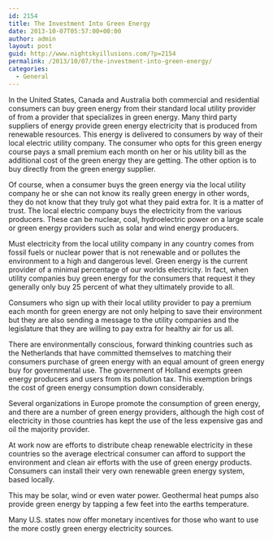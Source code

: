 ```yaml
---
id: 2154
title: The Investment Into Green Energy
date: 2013-10-07T05:57:00+00:00
author: admin
layout: post
guid: http://www.nightskyillusions.com/?p=2154
permalink: /2013/10/07/the-investment-into-green-energy/
categories:
  - General
---
```

In the United States, Canada and Australia both commercial and residential consumers can buy green energy from their standard local utility provider of from a provider that specializes in green energy. Many third party suppliers of energy provide green energy electricity that is produced from renewable resources. This energy is delivered to consumers by way of their local electric utility company. The consumer who opts for this green energy course pays a small premium each month on her or his utility bill as the additional cost of the green energy they are getting. The other option is to buy directly from the green energy supplier.

Of course, when a consumer buys the green energy via the local utility company he or she can not know its really green energy in other words, they do not know that they truly got what they paid extra for. It is a matter of trust. The local electric company buys the electricity from the various producers. These can be nuclear, coal, hydroelectric power on a large scale or green energy providers such as solar and wind energy producers.

Must electricity from the local utility company in any country comes from fossil fuels or nuclear power that is not renewable and or pollutes the environment to a high and dangerous level. Green energy is the current provider of a minimal percentage of our worlds electricity. In fact, when utility companies buy green energy for the consumers that request it they generally only buy 25 percent of what they ultimately provide to all.

Consumers who sign up with their local utility provider to pay a premium each month for green energy are not only helping to save their environment but they are also sending a message to the utility companies and the legislature that they are willing to pay extra for healthy air for us all.

There are environmentally conscious, forward thinking countries such as the Netherlands that have committed themselves to matching their consumers purchase of green energy with an equal amount of green energy buy for governmental use. The government of Holland exempts green energy producers and users from its pollution tax. This exemption brings the cost of green energy consumption down considerably.
  
Several organizations in Europe promote the consumption of green energy, and there are a number of green energy providers, although the high cost of electricity in those countries has kept the use of the less expensive gas and oil the majority provider.

At work now are efforts to distribute cheap renewable electricity in these countries so the average electrical consumer can afford to support the environment and clean air efforts with the use of green energy products. Consumers can install their very own renewable green energy system, based locally.

This may be solar, wind or even water power. Geothermal heat pumps also provide green energy by tapping a few feet into the earths temperature.
  
Many U.S. states now offer monetary incentives for those who want to use the more costly green energy electricity sources.